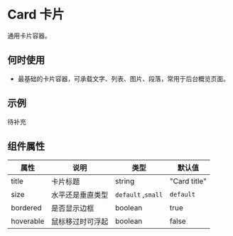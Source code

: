 # Card 卡片

通用卡片容器。

## 何时使用

- 最基础的卡片容器，可承载文字、列表、图片、段落，常用于后台概览页面。

## 示例

待补充

## 组件属性

| 属性        | 说明                                                                                            | 类型                                 | 默认值 |
| ----------- | ----------------------------------------------------------------------------------------------- | ------------------------------------ | ------ |
| title | 卡片标题                                                                                          | string                               | "Card title" |
| size    | 水平还是垂直类型                                                                                | `default` ,`small` |`default`|
| bordered | 是否显示边框                                                                         | boolean                              | true  |
| hoverable | 鼠标移过时可浮起 | boolean       | false |

